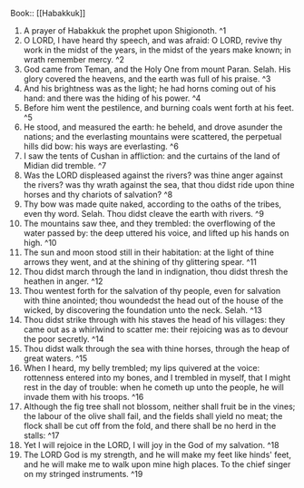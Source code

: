  Book:: [[Habakkuk]]
 1. A prayer of Habakkuk the prophet upon Shigionoth. ^1
 2. O LORD, I have heard thy speech, and was afraid: O LORD, revive thy work in the midst of the years, in the midst of the years make known; in wrath remember mercy. ^2
 3. God came from Teman, and the Holy One from mount Paran. Selah. His glory covered the heavens, and the earth was full of his praise. ^3
 4. And his brightness was as the light; he had horns coming out of his hand: and there was the hiding of his power. ^4
 5. Before him went the pestilence, and burning coals went forth at his feet. ^5
 6. He stood, and measured the earth: he beheld, and drove asunder the nations; and the everlasting mountains were scattered, the perpetual hills did bow: his ways are everlasting. ^6
 7. I saw the tents of Cushan in affliction: and the curtains of the land of Midian did tremble. ^7
 8. Was the LORD displeased against the rivers? was thine anger against the rivers? was thy wrath against the sea, that thou didst ride upon thine horses and thy chariots of salvation? ^8
 9. Thy bow was made quite naked, according to the oaths of the tribes, even thy word. Selah. Thou didst cleave the earth with rivers. ^9
 10. The mountains saw thee, and they trembled: the overflowing of the water passed by: the deep uttered his voice, and lifted up his hands on high. ^10
 11. The sun and moon stood still in their habitation: at the light of thine arrows they went, and at the shining of thy glittering spear. ^11
 12. Thou didst march through the land in indignation, thou didst thresh the heathen in anger. ^12
 13. Thou wentest forth for the salvation of thy people, even for salvation with thine anointed; thou woundedst the head out of the house of the wicked, by discovering the foundation unto the neck. Selah. ^13
 14. Thou didst strike through with his staves the head of his villages: they came out as a whirlwind to scatter me: their rejoicing was as to devour the poor secretly. ^14
 15. Thou didst walk through the sea with thine horses, through the heap of great waters. ^15
 16. When I heard, my belly trembled; my lips quivered at the voice: rottenness entered into my bones, and I trembled in myself, that I might rest in the day of trouble: when he cometh up unto the people, he will invade them with his troops. ^16
 17. Although the fig tree shall not blossom, neither shall fruit be in the vines; the labour of the olive shall fail, and the fields shall yield no meat; the flock shall be cut off from the fold, and there shall be no herd in the stalls: ^17
 18. Yet I will rejoice in the LORD, I will joy in the God of my salvation. ^18
 19. The LORD God is my strength, and he will make my feet like hinds' feet, and he will make me to walk upon mine high places. To the chief singer on my stringed instruments. ^19
